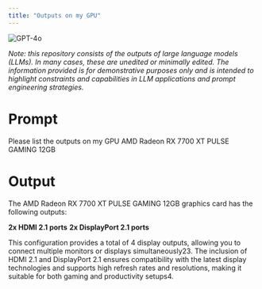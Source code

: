 ```yaml
---
title: "Outputs on my GPU"
---
```

![GPT-4o](https://img.shields.io/badge/GPT--4o-3333FF?style=for-the-badge&logo=openai&logoColor=white)



*Note: this repository consists of the outputs of large language models (LLMs). In many cases, these are unedited or minimally edited. The information provided is for demonstrative purposes only and is intended to highlight constraints and capabilities in LLM applications and prompt engineering strategies.*


# Prompt

Please list the outputs on my GPU
AMD Radeon RX 7700 XT PULSE GAMING 12GB

# Output

The AMD Radeon RX 7700 XT PULSE GAMING 12GB graphics card has the following outputs:

**2x HDMI 2.1 ports**
**2x DisplayPort 2.1 ports**

This configuration provides a total of 4 display outputs, allowing you to connect multiple monitors or displays simultaneously23. The inclusion of HDMI 2.1 and DisplayPort 2.1 ensures compatibility with the latest display technologies and supports high refresh rates and resolutions, making it suitable for both gaming and productivity setups4.